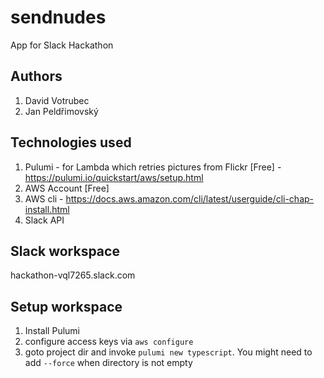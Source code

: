# sendnudes
App for Slack Hackathon

## Authors
1. David Votrubec
1. Jan Peldřimovský

## Technologies used
1. Pulumi - for Lambda which retries pictures from Flickr [Free] - https://pulumi.io/quickstart/aws/setup.html
1. AWS Account [Free]
1. AWS cli - https://docs.aws.amazon.com/cli/latest/userguide/cli-chap-install.html
1. Slack API

## Slack workspace
hackathon-vql7265.slack.com

## Setup workspace
1. Install Pulumi
1. configure access keys via `aws configure`
1. goto project dir and invoke `pulumi new typescript`. You might need to add `--force` when directory is not empty